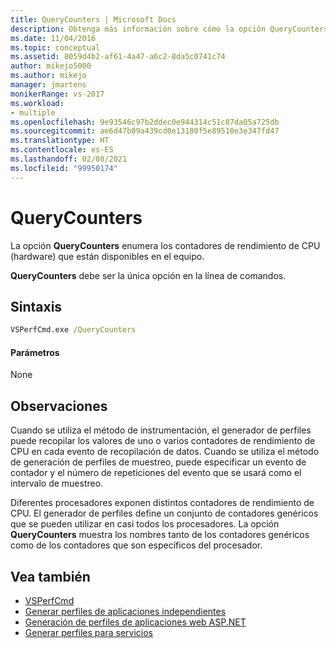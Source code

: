 ```yaml
---
title: QueryCounters | Microsoft Docs
description: Obtenga más información sobre cómo la opción QueryCounters enumera los contadores de rendimiento de CPU (hardware) que están disponibles en el equipo.
ms.date: 11/04/2016
ms.topic: conceptual
ms.assetid: 8059d4b2-af61-4a47-a6c2-8da5c0741c74
author: mikejo5000
ms.author: mikejo
manager: jmartens
monikerRange: vs-2017
ms.workload:
- multiple
ms.openlocfilehash: 9e93546c97b2ddec0e944314c51c87da05a725db
ms.sourcegitcommit: ae6d47b09a439cd0e13180f5e89510e3e347fd47
ms.translationtype: HT
ms.contentlocale: es-ES
ms.lasthandoff: 02/08/2021
ms.locfileid: "99950174"
---
```

# <a name="querycounters"></a>QueryCounters
La opción **QueryCounters** enumera los contadores de rendimiento de CPU (hardware) que están disponibles en el equipo.

 **QueryCounters** debe ser la única opción en la línea de comandos.

## <a name="syntax"></a>Sintaxis

```cmd
VSPerfCmd.exe /QueryCounters
```

#### <a name="parameters"></a>Parámetros
 None

## <a name="remarks"></a>Observaciones
 Cuando se utiliza el método de instrumentación, el generador de perfiles puede recopilar los valores de uno o varios contadores de rendimiento de CPU en cada evento de recopilación de datos. Cuando se utiliza el método de generación de perfiles de muestreo, puede especificar un evento de contador y el número de repeticiones del evento que se usará como el intervalo de muestreo.

 Diferentes procesadores exponen distintos contadores de rendimiento de CPU. El generador de perfiles define un conjunto de contadores genéricos que se pueden utilizar en casi todos los procesadores. La opción **QueryCounters** muestra los nombres tanto de los contadores genéricos como de los contadores que son específicos del procesador.

## <a name="see-also"></a>Vea también
- [VSPerfCmd](../profiling/vsperfcmd.md)
- [Generar perfiles de aplicaciones independientes](../profiling/command-line-profiling-of-stand-alone-applications.md)
- [Generación de perfiles de aplicaciones web ASP.NET](../profiling/command-line-profiling-of-aspnet-web-applications.md)
- [Generar perfiles para servicios](../profiling/command-line-profiling-of-services.md)
